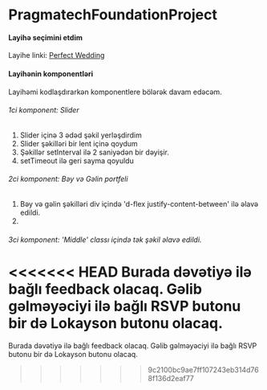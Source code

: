 # PragmatechFoundationProject

 
<h4> Layihə seçimini etdim </h4>

Layihe linki: <a href="http://kodesolution.website/html/html/perfect-wedding/v2.1/demo/event-index-sp-layout1.html">Perfect Wedding</a> 

<h4> Layihənin komponentləri </h4>

Layihəmi kodlaşdırarkən komponentlere bölərək davam edəcəm.

<h6> 1ci komponent: Slider </h6> 

1. Slider içinə 3 ədəd şəkil yerləşdirdim
2. Slider şəkilləri bir lent içinə qoydum
3. Şəkillər setInterval ilə 2 saniyədən bir dəyişir.
4. setTimeout ilə geri sayma qoyuldu

<h6> 2ci komponent: Bəy və Gəlin portfeli </h6> 

1. Bəy və gəlin şəkilləri div içində 'd-flex justify-content-between' ilə əlavə edildi.
2. 

<h6> 3ci komponent: 'Middle' classı içində tək şəkil əlavə edildi. </h6> 

<<<<<<< HEAD
Burada dəvətiyə ilə bağlı feedback olacaq. Gəlib gəlməyəciyi ilə bağlı RSVP butonu bir də Lokayson butonu olacaq.
=======
Burada dəvətiyə ilə bağlı feedback olacaq. Gəlib gəlməyəciyi ilə bağlı RSVP butonu bir də Lokayson butonu olacaq.
>>>>>>> 9c2100bc9ae7ff107243eb314d768f136d2eaf77
